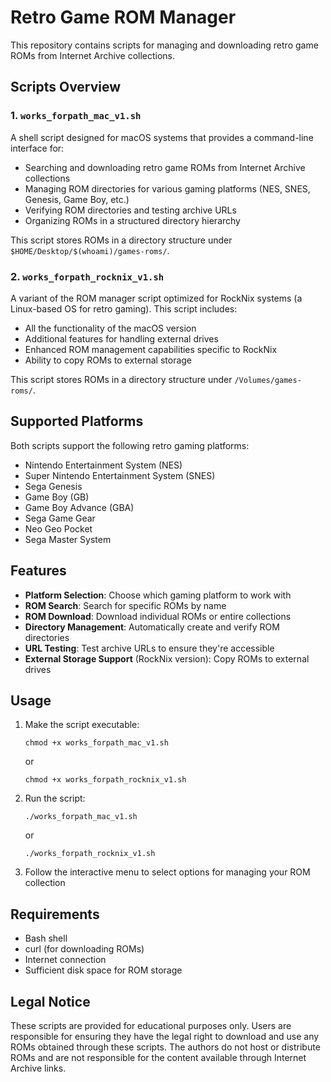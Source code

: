 # Retro Game ROM Manager

This repository contains scripts for managing and downloading retro game ROMs from Internet Archive collections.

## Scripts Overview

### 1. `works_forpath_mac_v1.sh`

A shell script designed for macOS systems that provides a command-line interface for:
- Searching and downloading retro game ROMs from Internet Archive collections
- Managing ROM directories for various gaming platforms (NES, SNES, Genesis, Game Boy, etc.)
- Verifying ROM directories and testing archive URLs
- Organizing ROMs in a structured directory hierarchy

This script stores ROMs in a directory structure under `$HOME/Desktop/$(whoami)/games-roms/`.

### 2. `works_forpath_rocknix_v1.sh`

A variant of the ROM manager script optimized for RockNix systems (a Linux-based OS for retro gaming). This script includes:
- All the functionality of the macOS version
- Additional features for handling external drives
- Enhanced ROM management capabilities specific to RockNix
- Ability to copy ROMs to external storage

This script stores ROMs in a directory structure under `/Volumes/games-roms/`.

## Supported Platforms

Both scripts support the following retro gaming platforms:
- Nintendo Entertainment System (NES)
- Super Nintendo Entertainment System (SNES)
- Sega Genesis
- Game Boy (GB)
- Game Boy Advance (GBA)
- Sega Game Gear
- Neo Geo Pocket
- Sega Master System

## Features

- **Platform Selection**: Choose which gaming platform to work with
- **ROM Search**: Search for specific ROMs by name
- **ROM Download**: Download individual ROMs or entire collections
- **Directory Management**: Automatically create and verify ROM directories
- **URL Testing**: Test archive URLs to ensure they're accessible
- **External Storage Support** (RockNix version): Copy ROMs to external drives

## Usage

1. Make the script executable:
   ```
   chmod +x works_forpath_mac_v1.sh
   ```
   or
   ```
   chmod +x works_forpath_rocknix_v1.sh
   ```

2. Run the script:
   ```
   ./works_forpath_mac_v1.sh
   ```
   or
   ```
   ./works_forpath_rocknix_v1.sh
   ```

3. Follow the interactive menu to select options for managing your ROM collection

## Requirements

- Bash shell
- curl (for downloading ROMs)
- Internet connection
- Sufficient disk space for ROM storage

## Legal Notice

These scripts are provided for educational purposes only. Users are responsible for ensuring they have the legal right to download and use any ROMs obtained through these scripts. The authors do not host or distribute ROMs and are not responsible for the content available through Internet Archive links.
